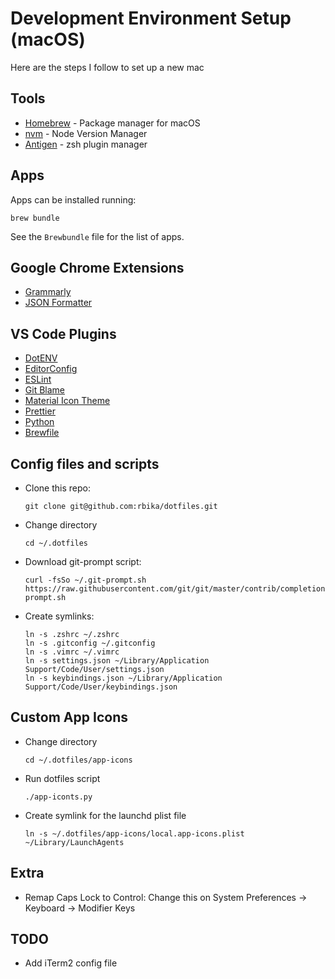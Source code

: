 Development Environment Setup (macOS)
=====================================

Here are the steps I follow to set up a new mac

Tools
-----

- [Homebrew](https://brew.sh/) - Package manager for macOS
- [nvm](https://github.com/creationix/nvm#installation-and-update) - Node Version Manager
- [Antigen](https://github.com/zsh-users/antigen) - zsh plugin manager

Apps
----

Apps can be installed running:

```
brew bundle
```

See the `Brewbundle` file for the list of apps.

Google Chrome Extensions
------------------------

- [Grammarly](https://chrome.google.com/webstore/detail/grammarly-for-chrome/kbfnbcaeplbcioakkpcpgfkobkghlhen?hl=en)
- [JSON Formatter](https://chrome.google.com/webstore/detail/json-formatter/bcjindcccaagfpapjjmafapmmgkkhgoa?hl=en)

VS Code Plugins
---------------

- [DotENV](https://marketplace.visualstudio.com/items?itemName=mikestead.dotenv)
- [EditorConfig](https://marketplace.visualstudio.com/items?itemName=EditorConfig.EditorConfig)
- [ESLint](https://marketplace.visualstudio.com/items?itemName=dbaeumer.vscode-eslint)
- [Git Blame](https://marketplace.visualstudio.com/items?itemName=dbaeumer.vscode-eslint)
- [Material Icon Theme](https://marketplace.visualstudio.com/items?itemName=PKief.material-icon-theme)
- [Prettier](https://marketplace.visualstudio.com/items?itemName=esbenp.prettier-vscode)
- [Python](https://marketplace.visualstudio.com/items?itemName=ms-python.python)
- [Brewfile](https://marketplace.visualstudio.com/items?itemName=sharat.vscode-brewfile)

Config files and scripts
------------------------

- Clone this repo:
    ```
    git clone git@github.com:rbika/dotfiles.git
    ```

- Change directory
    ```
    cd ~/.dotfiles
    ```

- Download git-prompt script:
    ```
    curl -fsSo ~/.git-prompt.sh https://raw.githubusercontent.com/git/git/master/contrib/completion/git-prompt.sh
    ```

- Create symlinks:
    ```
    ln -s .zshrc ~/.zshrc
    ln -s .gitconfig ~/.gitconfig
    ln -s .vimrc ~/.vimrc
    ln -s settings.json ~/Library/Application Support/Code/User/settings.json
    ln -s keybindings.json ~/Library/Application Support/Code/User/keybindings.json
    ```

Custom App Icons
----------------

- Change directory
    ```
    cd ~/.dotfiles/app-icons
    ```

- Run dotfiles script
    ```
    ./app-iconts.py
    ```

- Create symlink for the launchd plist file
    ```
    ln -s ~/.dotfiles/app-icons/local.app-icons.plist ~/Library/LaunchAgents 
    ```

Extra
-----

- Remap Caps Lock to Control: Change this on System Preferences -> Keyboard -> Modifier Keys

TODO
----

- Add iTerm2 config file
